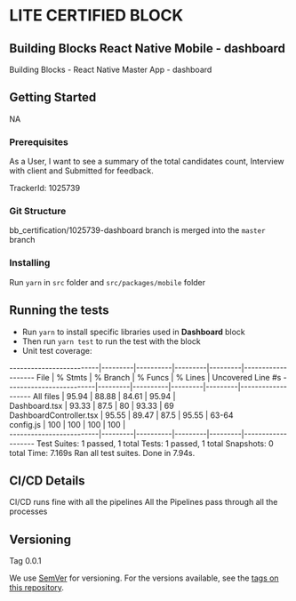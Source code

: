 # LITE CERTIFIED BLOCK

## Building Blocks React Native Mobile - dashboard

Building Blocks - React Native Master App - dashboard

## Getting Started
NA
### Prerequisites

As a User, I want to see a summary of the total candidates count, Interview with client and Submitted for feedback.

TrackerId: 1025739

### Git Structure

bb_certification/1025739-dashboard branch is merged into the `master` branch

### Installing

Run `yarn` in `src` folder and `src/packages/mobile` folder

## Running the tests

- Run `yarn` to install specific libraries used in **Dashboard** block
- Then run `yarn test` to run the test with the block
- Unit test coverage:

-------------------------|---------|----------|---------|---------|-------------------
File                     | % Stmts | % Branch | % Funcs | % Lines | Uncovered Line #s 
-------------------------|---------|----------|---------|---------|-------------------
All files                |   95.94 |    88.88 |   84.61 |   95.94 |                   
 Dashboard.tsx           |   93.33 |     87.5 |      80 |   93.33 | 69                
 DashboardController.tsx |   95.55 |    89.47 |    87.5 |   95.55 | 63-64             
 config.js               |     100 |      100 |     100 |     100 |                   
-------------------------|---------|----------|---------|---------|-------------------
Test Suites: 1 passed, 1 total
Tests:       1 passed, 1 total
Snapshots:   0 total
Time:        7.169s
Ran all test suites.
Done in 7.94s.


## CI/CD Details

CI/CD runs fine with all the pipelines
All the Pipelines pass through all the processes

## Versioning

Tag 0.0.1

We use [SemVer](http://semver.org/) for versioning. For the versions available, see the [tags on this repository](https://github.com/your/project/tags).